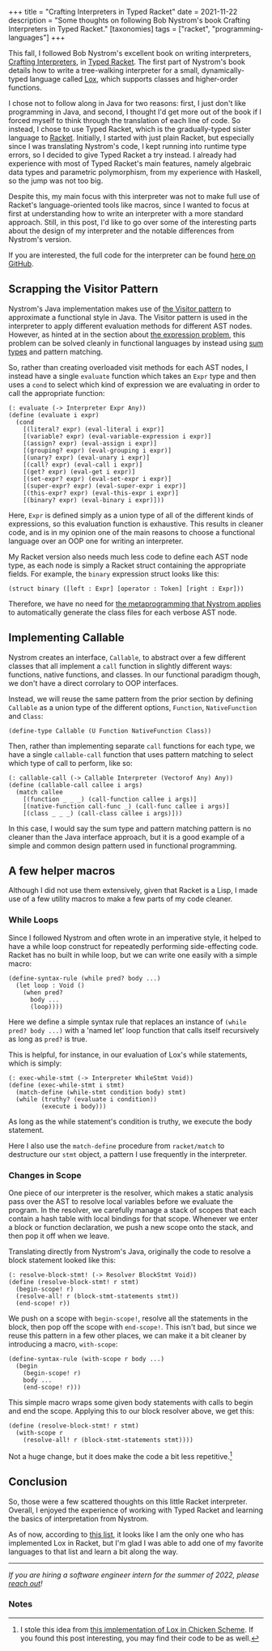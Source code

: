 +++
title = "Crafting Interpreters in Typed Racket"
date = 2021-11-22
description = "Some thoughts on following Bob Nystrom's book Crafting Interpreters in Typed Racket."
[taxonomies]
tags = ["racket", "programming-languages"]
+++

This fall, I followed Bob Nystrom's excellent book on writing interpreters, [Crafting Interpreters](https://craftinginterpreters.com/), in [Typed Racket](https://docs.racket-lang.org/ts-guide/). The first part of Nystrom's book details how to write a tree-walking interpreter for a small, dynamically-typed language called [Lox](https://craftinginterpreters.com/the-lox-language.html), which supports classes and higher-order functions.

I chose not to follow along in Java for two reasons: first, I just don't like programming in Java, and second, I thought I'd get more out of the book if I forced myself to think through the translation of each line of code. So instead, I chose to use Typed Racket, which is the gradually-typed sister language to [Racket](https://racket-lang.org/). Initially, I started with just plain Racket, but especially since I was translating Nystrom's code, I kept running into runtime type errors, so I decided to give Typed Racket a try instead. I already had experience with most of Typed Racket's main features, namely algebraic data types and parametric polymorphism, from my experience with Haskell, so the jump was not too big.

Despite this, my main focus with this interpreter was not to make full use of Racket's language-oriented tools like macros, since I wanted to focus at first at understanding how to write an interpreter with a more standard approach. Still, in this post, I'd like to go over some of the interesting parts about the design of my interpreter and the notable differences from Nystrom's version.

If you are interested, the full code for the interpreter can be found [here on GitHub](https://github.com/micahcantor/racket-lox).

## Scrapping the Visitor Pattern

Nystrom's Java implementation makes use of [the Visitor pattern](https://craftinginterpreters.com/representing-code.html#the-visitor-pattern) to approximate a functional style in Java. The Visitor pattern is used in the interpreter to apply different evaluation methods for different AST nodes. However, as hinted at in the section about [the expression problem](https://craftinginterpreters.com/representing-code.html#the-expression-problem), this problem can be solved cleanly in functional languages by instead using [sum types](https://en.wikipedia.org/wiki/Tagged_union) and pattern matching.

So, rather than creating overloaded visit methods for each AST nodes, I instead have a single `evaluate` function which takes an `Expr` type and then uses a `cond` to select which kind of expression we are evaluating in order to call the appropriate function:

```racket
(: evaluate (-> Interpreter Expr Any))
(define (evaluate i expr)
  (cond
    [(literal? expr) (eval-literal i expr)]
    [(variable? expr) (eval-variable-expression i expr)]
    [(assign? expr) (eval-assign i expr)]
    [(grouping? expr) (eval-grouping i expr)]
    [(unary? expr) (eval-unary i expr)]
    [(call? expr) (eval-call i expr)]
    [(get? expr) (eval-get i expr)]
    [(set-expr? expr) (eval-set-expr i expr)]
    [(super-expr? expr) (eval-super-expr i expr)]
    [(this-expr? expr) (eval-this-expr i expr)]
    [(binary? expr) (eval-binary i expr)]))
```

Here, `Expr` is defined simply as a union type of all of the different kinds of expressions, so this evaluation function is exhaustive. This results in cleaner code, and is in my opinion one of the main reasons to choose a functional language over an OOP one for writing an interpreter.

My Racket version also needs much less code to define each AST node type, as each node is simply a Racket struct containing the appropriate fields. For example, the `binary` expression struct looks like this:

```racket
(struct binary ([left : Expr] [operator : Token] [right : Expr]))
```

Therefore, we have no need for [the metaprogramming that Nystrom applies](https://craftinginterpreters.com/representing-code.html#metaprogramming-the-trees) to automatically generate the class files for each verbose AST node. 

## Implementing Callable

Nystrom creates an interface, `Callable`, to abstract over a few different classes that all implement a `call` function in slightly different ways: functions, native functions, and classes. In our functional paradigm though, we don't have a direct corrolary to OOP interfaces.

Instead, we will reuse the same pattern from the prior section by defining `Callable` as a union type of the different options, `Function`, `NativeFunction` and `Class`:

```racket
(define-type Callable (U Function NativeFunction Class))
```

Then, rather than implementing separate `call` functions for each type, we have a single `callable-call` function that uses pattern matching to select which type of call to perform, like so:

```racket
(: callable-call (-> Callable Interpreter (Vectorof Any) Any))
(define (callable-call callee i args)
  (match callee
    [(function _ _ _) (call-function callee i args)]
    [(native-function call-func _) (call-func callee i args)]
    [(class _ _ _) (call-class callee i args)]))
```

In this case, I would say the sum type and pattern matching pattern is no cleaner than the Java interface approach, but it is a good example of a simple and common design pattern used in functional programming.

## A few helper macros

Although I did not use them extensively, given that Racket is a Lisp, I made use of a few utility macros to make a few parts of my code cleaner.

### While Loops

Since I followed Nystrom and often wrote in an imperative style, it helped to have a while loop construct for repeatedly performing side-effecting code. Racket has no built in while loop, but we can write one easily with a simple macro:

```racket
(define-syntax-rule (while pred? body ...)
  (let loop : Void ()
    (when pred?
      body ...
      (loop))))
```

Here we define a simple syntax rule that replaces an instance of `(while pred? body ...)` with a 'named let' loop function that calls itself recursively as long as `pred?` is true.

This is helpful, for instance, in our evaluation of Lox's while statements, which is simply:

```racket
(: exec-while-stmt (-> Interpreter WhileStmt Void))
(define (exec-while-stmt i stmt)
  (match-define (while-stmt condition body) stmt)
  (while (truthy? (evaluate i condition))
         (execute i body)))
```

As long as the while statement's condition is truthy, we execute the body statement.

Here I also use the `match-define` procedure from `racket/match` to destructure our `stmt` object, a pattern I use frequently in the interpreter.

### Changes in Scope

One piece of our interpreter is the resolver, which makes a static analysis pass over the AST to resolve local variables before we evaluate the program. In the resolver, we carefully manage a stack of scopes that each contain a hash table with local bindings for that scope. Whenever we enter a block or function declaration, we push a new scope onto the stack, and then pop it off when we leave.

Translating directly from Nystrom's Java, originally the code to resolve a block statement looked like this:

```racket
(: resolve-block-stmt! (-> Resolver BlockStmt Void))
(define (resolve-block-stmt! r stmt)
  (begin-scope! r)
  (resolve-all! r (block-stmt-statements stmt))
  (end-scope! r))
```

We push on a scope with `begin-scope!`, resolve all the statements in the block, then pop off the scope with `end-scope!`. This isn't bad, but since we reuse this pattern in a few other places, we can make it a bit cleaner by introducing a macro, `with-scope`:

```racket
(define-syntax-rule (with-scope r body ...)
  (begin
    (begin-scope! r)
    body ...
    (end-scope! r)))
```

This simple macro wraps some given body statements with calls to begin and end the scope. Applying this to our block resolver above, we get this:

```racket
(define (resolve-block-stmt! r stmt)
  (with-scope r
    (resolve-all! r (block-stmt-statements stmt))))
```

Not a huge change, but it does make the code a bit less repetitive.[^1]

## Conclusion

So, those were a few scattered thoughts on this little Racket interpreter. Overall, I enjoyed the experience of working with Typed Racket and learning the basics of interpretation from Nystrom. 

As of now, according to [this list](https://github.com/munificent/craftinginterpreters/wiki/Lox-Implementations#racket), it looks like I am the only one who has implemented Lox in Racket, but I'm glad I was able to add one of my favorite languages to that list and learn a bit along the way.

------

*If you are hiring a software engineer intern for the summer of 2022, please [reach out](mailto:hello@micahcantor.com)!*

### Notes

[^1]: I stole this idea from [this implementation of Lox in Chicken Scheme](https://github.com/harryposner/schlox). If you found this post interesting, you may find their code to be as well.


